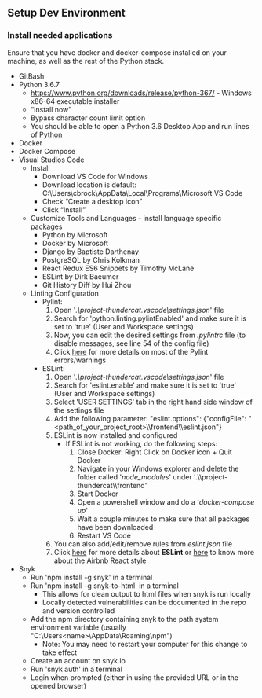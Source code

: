 ## Setup Dev Environment

### Install needed applications

Ensure that you have docker and docker-compose installed on your machine, as well as the rest of the Python stack.
 * GitBash
 * Python 3.6.7
   * https://www.python.org/downloads/release/python-367/ - Windows x86-64 executable installer
   * “Install now”
   * Bypass character count limit option
   * You should be able to open a Python 3.6 Desktop App and run lines of Python
 * Docker
 * Docker Compose
 * Visual Studios Code
   * Install
     * Download VS Code for Windows
     * Download location is default: C:\Users\cbrock\AppData\Local\Programs\Microsoft VS Code
     * Check “Create a desktop icon”
     * Click “Install”
   * Customize Tools and Languages - install language specific packages
     * Python by Microsoft
     * Docker by Microsoft
     * Django by Baptiste Darthenay
     * PostgreSQL by Chris Kolkman
     * React Redux ES6 Snippets by Timothy McLane
     * ESLint by Dirk Baeumer
     * Git History Diff by Hui Zhou
   * Linting Configuration
     * Pylint:
       1. Open '*.\project-thundercat\.vscode\settings.json*' file
       2. Search for 'python.linting.pylintEnabled' and make sure it is set to 'true' (User and Workspace settings)
       3. Now, you can edit the desired settings from *.pylintrc* file (to disable messages, see line 54 of the config file)
       4. Click [here](http://pylint-messages.wikidot.com/all-messages) for more details on most of the Pylint errors/warnings
     * ESLint:
       1. Open '*.\project-thundercat\.vscode\settings.json*' file
       2. Search for 'eslint.enable' and make sure it is set to 'true' (User and Workspace settings)
       3. Select 'USER SETTINGS' tab  in the right hand side window of the settings file
       4. Add the following parameter: "eslint.options": {"configFile": "<path_of_your_project_root>\\\\frontend\\\\eslint.json"}
       5. ESLint is now installed and configured
           * If ESLint is not working, do the following steps:
              1. Close Docker: Right Click on Docker icon + Quit Docker
              2. Navigate in your Windows explorer and delete the folder called '*node_modules*' under '.\\\\project-thundercat\\\\frontend'
              3. Start Docker
              4. Open a powershell window and do a '*docker-compose up*'
              5. Wait a couple minutes to make sure that all packages have been downloaded
              6. Restart VS Code
       6. You can also add/edit/remove rules from *eslint.json* file     
       7. Click [here](https://eslint.org/) for more details about **ESLint** or [here](https://github.com/airbnb/javascript/tree/master/react#basic-rules) to know more about the Airbnb React style
 * Snyk
   * Run 'npm install -g snyk' in a terminal
   * Run 'npm install -g snyk-to-html' in a terminal
     * This allows for clean output to html files when snyk is run locally
     * Locally detected vulnerabilities can be documented in the repo and version controlled
   * Add the npm directory containing snyk to the path system environment variable (usually "C:\Users\<name>\AppData\Roaming\npm")
     * Note: You may need to restart your computer for this change to take effect
   * Create an account on snyk.io
   * Run 'snyk auth' in a terminal
   * Login when prompted (either in using the provided URL or in the opened browser)
